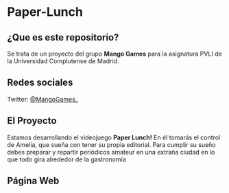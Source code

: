 # Paper-Lunch
## ¿Que es este repositorio?  
Se trata de un proyecto del grupo **Mango Games** para la asignatura PVLI de la Universidad Complutense de Madrid.  
## Redes sociales  
Twitter: [@MangoGames_](https://twitter.com/MangoGames_)  
## El Proyecto  
Estamos desarrollando el videojuego **Paper Lunch!** En él tomarás el control de Amelia, que sueña con tener su propia editorial. Para cumplir su sueño  debes preparar y repartir periódicos amateur en una extraña ciudad en lo que todo gira alrededor de la gastronomía  
## Página Web  
